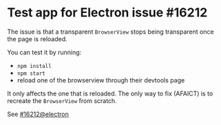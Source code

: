 Test app for Electron issue #16212
===

The issue is that a transparent `BrowserView` stops being transparent once the
page is reloaded.

You can test it by running:

* `npm install`
* `npm start`
* reload one of the browserview through their devtools page

It only affects the one that is reloaded. The only way to fix (AFAICT) is to
recreate the `BrowserView` from scratch.

See [#16212@electron](https://github.com/electron/electron/issues/16212)
